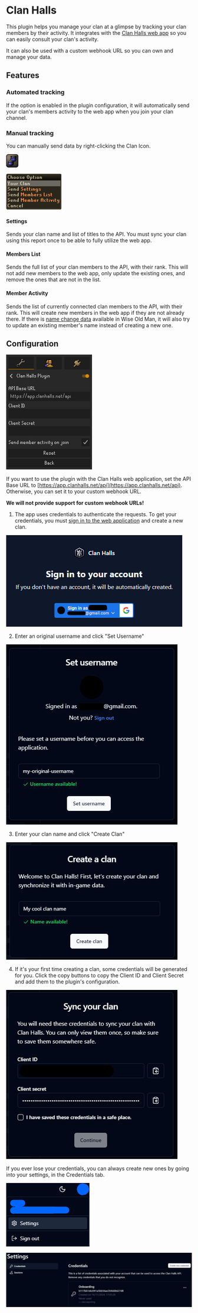 # Clan Halls

This plugin helps you manage your clan at a glimpse by tracking your clan members by their activity. It integrates with the [Clan Halls web app](https://app.clanhalls.net) so you can easily consult your clan's activity.

It can also be used with a custom webhook URL so you can own and manage your data.

## Features

### Automated tracking

If the option is enabled in the plugin configuration, it will automatically send your clan's members activity to the web app when you join your clan channel.

### Manual tracking

You can manually send data by right-clicking the Clan Icon.

![Clan Icon](/img/clan_icon.png)

![Clan Menu](/img/clan_menu.png)

#### Settings

Sends your clan name and list of titles to the API. You must sync your clan using this report once to be able to fully utilize the web app.

#### Members List

Sends the full list of your clan members to the API, with their rank. This will not add new members to the web app, only update the existing ones, and remove the ones that are not in the list.

#### Member Activity

Sends the list of currently connected clan members to the API, with their rank. This will create new members in the web app if they are not already there. If there is [name change data](https://wiseoldman.net/names) available in Wise Old Man, it will also try to update an existing member's name instead of creating a new one.

## Configuration

![Plugin Configuration](/img/plugin_config.png)

If you want to use the plugin with the Clan Halls web application, set the API Base URL to [https://app.clanhalls.net/api](https://app.clanhalls.net/api). Otherwise, you can set it to your custom webhook URL.

**We will not provide support for custom webhook URLs!**

1. The app uses credentials to authenticate the requests. To get your credentials, you must [sign in to the web application](https://app.clanhalls.net/sign-in) and create a new clan.

![Sign In](/img/onboarding_1.png)

2. Enter an original username and click "Set Username"

![Set Username](/img/onboarding_2.png)

3. Enter your clan name and click "Create Clan"

![Create Clan](/img/onboarding_3.png)

4. If it's your first time creating a clan, some credentials will be generated for you. Click the copy buttons to copy the Client ID and Client Secret and add them to the plugin's configuration.

![Credentials](/img/onboarding_4.png)

If you ever lose your credentials, you can always create new ones by going into your settings, in the Credentials tab.

![Settings](/img/settings_1.png)

![Credentials tab](/img/settings_2.png)
